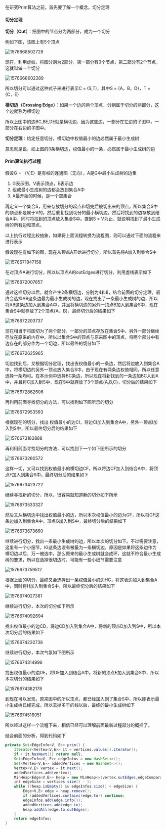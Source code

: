 在研究Prim算法之前，首先要了解一个概念。切分定理

#### 切分定理

**切分（Cut）**：把图中的节点分为两部分，成为一个切分

例如下图，该图上有5个顶点

![1576668502729](https://github.com/MSTGit/Algorithm/blob/master/AdvancedPart/17-Prim/Resource/1576668502729.png)

现在，利用虚线，将图分割为2部分，第一部分有3个节点，第二部分有2个节点，这就叫做一个切分

![1576668602389](https://github.com/MSTGit/Algorithm/blob/master/AdvancedPart/17-Prim/Resource/1576668602389.png)

所以切分可以通过这种式子来进行表示C = (S,T)，其中S = {A，B，D}，T = {C，E}

**横切边（Crossing Edge）**：如果一个边的两个顶点，分别属于切分的两部分，这个边就称为横切边

所以上图中的边BC,BE,DE就是横切边，因为这些边，一部分在左边的子图中，一部分在右边的子图中。

**切分定理**：给定任意切分，横切边中权值最小的边必然属于最小生成树

意思就是说，如上图的3条横切边，权值最小的一条，必然属于最小生成树的边

#### Prim算法执行过程

假设G = （V,E）是有权的连通图（无向），A是G中最小生成树的边集

1. G表示图，V表示顶点，E表示边
2. 组成最小生成树的边都会放到集合A中
3. A最开始的时候，是一个空集合

再定义一个集合S，用来存放切分的起点和切完后被切出来的顶点，所以集合S中的顶点都是属于V的，然后重复找到切分的最小横切边，然后将找到的边存放到结合A中，同时将找到的顶点放入集合S中。直到S = V为止，就说明找到了最小生成树的所有边和顶点。

以上执行过程比较抽象，如果将上面流程转换为流程图，则可以通过下面的流程来进行表示

假设现在有如下的图，现在从顶点A开始进行切分，所以首先将A加入到集合S中

![1576671847158](https://github.com/MSTGit/Algorithm/blob/master/AdvancedPart/17-Prim/Resource/1576671847158.png)

在对顶点A进行切分，所以以顶点A的outEdges进行切分，利用虚线表示如下

![1576672007657](https://github.com/MSTGit/Algorithm/blob/master/AdvancedPart/17-Prim/Resource/1576672007657.png)



通过这样切分以后，就会产生2条横切边，分别为4和8，结合前面的切分定理，最终会选择AB这条边最为最小生成树的边，现在找出了一条最小生成树的边，所以将AB这条边加入到集合A中，并且将横切边的另外一顶点B加入到集合S中，现在集合S中就存放了2个顶点{A，B}，最终切分后的结果如下

![1576672203737](https://github.com/MSTGit/Algorithm/blob/master/AdvancedPart/17-Prim/Resource/1576672203737.png)

现在相当于将图切为了两个部分，一部分的顶点存放在集合S中，另外一部分继续存放在原来的内存中。所以以集合S中的顶点与原来图中的顶点，将两个部分中有边存在的部分作为一个切边，所以最终的切分如下

![1576672625965](https://github.com/MSTGit/Algorithm/blob/master/AdvancedPart/17-Prim/Resource/1576672625965.png)

切边找到后，又根据切分定理，找出去权值最小的一条边，然后将边放入到集合A中，将横切边的另外一顶点放入集合S中，由于现在有两条边权值相同，所以任意选择一条均可。在本示例中选择BC条边，所以现在将新找到的一条边加BC入到A中，并且将C加入到S中，现在S中就存放了3个顶点{A,B,C}，切分后的结果如下

![1576672862606](https://github.com/MSTGit/Algorithm/blob/master/AdvancedPart/17-Prim/Resource/1576672862606.png)

再利用前面寻找切分的方法，可以找到如下图所示的切分

![1576672953593](https://github.com/MSTGit/Algorithm/blob/master/AdvancedPart/17-Prim/Resource/1576672953593.png)

根据现在的切分，找出 权值最小的边CI，将边CI加入到集合A中，另外一顶点I加入到S中，所以最终切分后的结果如下

![1576673183888](https://github.com/MSTGit/Algorithm/blob/master/AdvancedPart/17-Prim/Resource/1576673183888.png)



再利用前面寻找切分的方法，可以找到下一个如下图所示的切分

![1576673260572](https://github.com/MSTGit/Algorithm/blob/master/AdvancedPart/17-Prim/Resource/1576673260572.png)

这样一切，又可以找到权值最小的横切边CF，所以将边CF加入到结合A中，将顶点F加入到集合S中，最终切分后的结果如下

![1576673423722](https://github.com/MSTGit/Algorithm/blob/master/AdvancedPart/17-Prim/Resource/1576673423722.png)

继续寻找新的切分，所以，很容易就知道新的切分如下所示

![1576673533327](https://github.com/MSTGit/Algorithm/blob/master/AdvancedPart/17-Prim/Resource/1576673533327.png)

然后又从横切边中找出权值最小的边，所以本次权值最小的边为GF，所以将GF这条边加入到集合A中，顶点G加入到S中，最终切分后的结果如下

![1576673673660](https://github.com/MSTGit/Algorithm/blob/master/AdvancedPart/17-Prim/Resource/1576673673660.png)

继续进行切分，找出一条最小生成树的边，所以本次的切分如下。不过需要注意，这里有一个小细节，IG这条边没有被最为一条横切边，原因是如果将这条边作为横切边以后，万一被选中，那么原来的最小生成树就会成环，这就不符合最小生成树的要求，所以在选择很切边时，可能有一些小细节需要注意

![1576673759512](https://github.com/MSTGit/Algorithm/blob/master/AdvancedPart/17-Prim/Resource/1576673759512.png)

根据上面的切分，最终又会选择出一条权值最小的边HG，将这表边加入到集合A中，同时将H加入到集合S中，所以最终切分后的结果如下

![1576674027381](https://github.com/MSTGit/Algorithm/blob/master/AdvancedPart/17-Prim/Resource/1576674027381.png)

继续进行切分，本次的切分如下所示

![1576674092694](https://github.com/MSTGit/Algorithm/blob/master/AdvancedPart/17-Prim/Resource/1576674092694.png)

找出权值最小的边CD，将边CD加入到集合A中，将新的顶点D加入到S中，所以本次切分后的结果如下

![1576674230738](https://github.com/MSTGit/Algorithm/blob/master/AdvancedPart/17-Prim/Resource/1576674230738.png)

继续进行切分，本次气氛如下图所示

![1576674314996](https://github.com/MSTGit/Algorithm/blob/master/AdvancedPart/17-Prim/Resource/1576674314996.png)

找出权值最小的边DE，将DE加入到结合A中，将新的顶点E加入到集合S中，所以本次切分的结果如下

![1576674382178](https://github.com/MSTGit/Algorithm/blob/master/AdvancedPart/17-Prim/Resource/1576674382178.png)

到现在可以发现，原来图中的所以顶点，都已经加入到了集合S中，所以即表示最小生成树已经完成。所以去掉多于的线以后，最终的最小生成树如下

![1576674516051](https://github.com/MSTGit/Algorithm/blob/master/AdvancedPart/17-Prim/Resource/1576674516051.png)

所以经过这样一个流程下来，相信已经可以理解前面最新过程部分的概括了。

结合前面的分析，得到代码如下

```java
private Set<EdgeInfo<V, E>> prim() {
    Iterator<Vertex<V,E>> it = vertices.values().iterator();
    if (!it.hasNext()) return null;
    Set<EdgeInfo<V, E>> edgeInfos = new HashSet<>();
    Set<Vertex<V,E>> addedVertices = new HashSet<>();
    Vertex<V,E> vertex = it.next();
    addedVertices.add(vertex);
    MinHeap<Edge<V,E>> heap = new MinHeap<>(vertex.outEdges,edgeComparator);
    int edgeSize = vertices.size() - 1;
    while (!heap.isEmpty() && edgeInfos.size() < edgeSize) {
        Edge<V,E> edge = heap.remove();
        if (addedVertices.contains(edge.to)) continue;
        edgeInfos.add(edge.info());
        addedVertices.add(edge.to);
        heap.addAll(edge.to.outEdges);
    }
    return edgeInfos;
}
```

